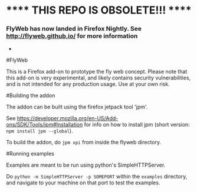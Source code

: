 # **** THIS REPO IS OBSOLETE!!! ****

### FlyWeb has now landed in Firefox Nightly. See http://flyweb.github.io/ for more information

-

#FlyWeb

This is a Firefox add-on to prototype the fly web concept.  Please note that this add-on is very experimental, and likely contains security vulnerabilities, and is not intended for any production usage.  Use at your own risk.

#Building the addon

The addon can be built using the firefox jetpack tool 'jpm'.

See https://developer.mozilla.org/en-US/Add-ons/SDK/Tools/jpm#Installation for
info on how to install jpm (short version: `npm install jpm --global`).

To build the addon, do `jpm xpi` from inside the flyweb directory.

#Running examples

Examples are meant to be run using python's SimpleHTTPServer.

Do `python -m SimpleHTTPServer -p SOMEPORT` within the `examples` directory,
and navigate to your machine on that port to test the examples.
